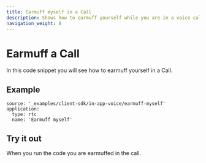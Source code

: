 ```yaml
---
title: Earmuff myself in a Call
description: Shows how to earmuff yourself while you are in a voice call.
navigation_weight: 8
---
```


# Earmuff a Call

In this code snippet you will see how to earmuff yourself in a Call.

## Example

```code_snippets
source: '_examples/client-sdk/in-app-voice/earmuff-myself'
application:
  type: rtc
  name: 'Earmuff myself'
```

## Try it out

When you run the code you are earmuffed in the call.
